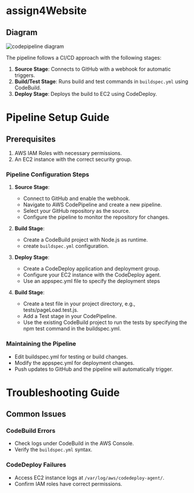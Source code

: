 # assign4Website

## Diagram

![codepipeline diagram](https://github.com/user-attachments/assets/c5807839-2441-4fcc-8426-4b4ac15eecdc)

The pipeline follows a CI/CD approach with the following stages:
1. **Source Stage**: Connects to GitHub with a webhook for automatic triggers.
2. **Build/Test Stage**: Runs build and test commands in `buildspec.yml` using CodeBuild.
3. **Deploy Stage**: Deploys the build to EC2 using CodeDeploy.

# Pipeline Setup Guide

## Prerequisites
1. AWS IAM Roles with necessary permissions.
2. An EC2 instance with the correct security group.

### Pipeline Configuration Steps
1. **Source Stage**:
   - Connect to GitHub and enable the webhook.
   - Navigate to AWS CodePipeline and create a new pipeline.
   - Select your GitHub repository as the source.
   - Configure the pipeline to monitor the repository for changes.

2. **Build Stage**:
   - Create a CodeBuild project with Node.js as runtime.
   - create `buildspec.yml` configuration.

3. **Deploy Stage**:
   - Create a CodeDeploy application and deployment group.
   - Configure your EC2 instance with the CodeDeploy agent.
   - Use an appspec.yml file to specify the deployment steps
4. **Build Stage**:
   - Create a test file in your project directory, e.g., tests/pageLoad.test.js.
   - Add a Test stage in your CodePipeline.
   - Use the existing CodeBuild project to run the tests by specifying the npm test command in the buildspec.yml.


### Maintaining the Pipeline
- Edit buildspec.yml for testing or build changes.
- Modify the appspec.yml for deployment changes.
- Push updates to GitHub and the pipeline will automatically trigger.


# Troubleshooting Guide

## Common Issues

### CodeBuild Errors
- Check logs under CodeBuild in the AWS Console.
- Verify the `buildspec.yml` syntax.

### CodeDeploy Failures
- Access EC2 instance logs at `/var/log/aws/codedeploy-agent/`.
- Confirm IAM roles have correct permissions.
